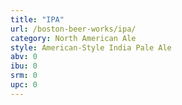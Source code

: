 ```yaml
---
title: "IPA"
url: /boston-beer-works/ipa/
category: North American Ale
style: American-Style India Pale Ale
abv: 0
ibu: 0
srm: 0
upc: 0
---
```


